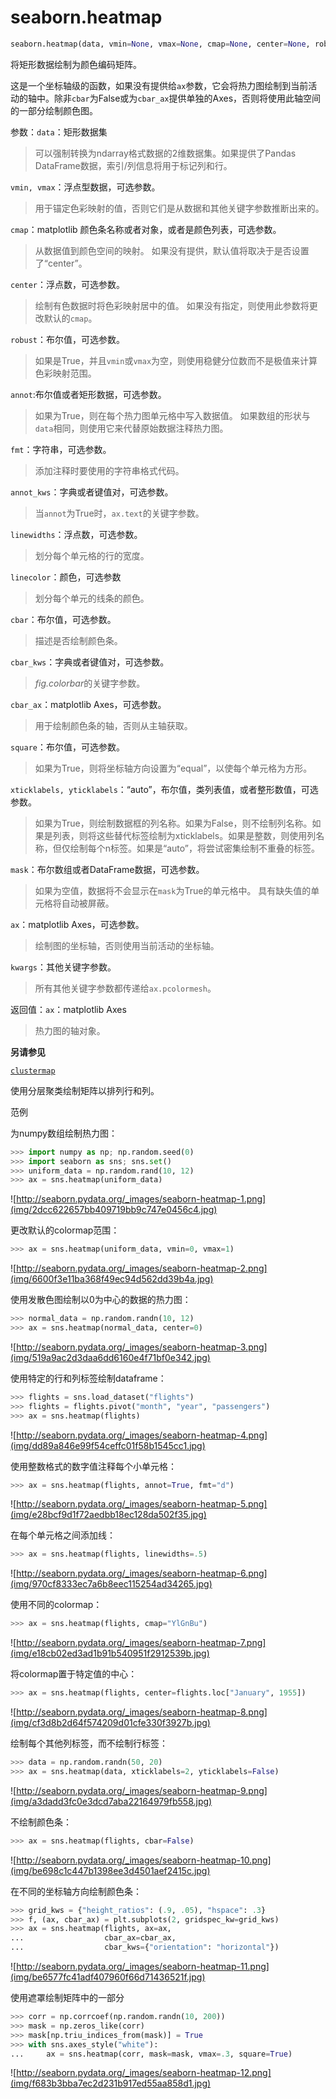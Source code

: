 # seaborn.heatmap

```py
seaborn.heatmap(data, vmin=None, vmax=None, cmap=None, center=None, robust=False, annot=None, fmt='.2g', annot_kws=None, linewidths=0, linecolor='white', cbar=True, cbar_kws=None, cbar_ax=None, square=False, xticklabels='auto', yticklabels='auto', mask=None, ax=None, **kwargs)
```

将矩形数据绘制为颜色编码矩阵。

这是一个坐标轴级的函数，如果没有提供给`ax`参数，它会将热力图绘制到当前活动的轴中。除非`cbar`为False或为`cbar_ax`提供单独的Axes，否则将使用此轴空间的一部分绘制颜色图。

参数：`data`：矩形数据集

> 可以强制转换为ndarray格式数据的2维数据集。如果提供了Pandas DataFrame数据，索引/列信息将用于标记列和行。

`vmin, vmax`：浮点型数据，可选参数。

> 用于锚定色彩映射的值，否则它们是从数据和其他关键字参数推断出来的。

`cmap`：matplotlib 颜色条名称或者对象，或者是颜色列表，可选参数。

> 从数据值到颜色空间的映射。 如果没有提供，默认值将取决于是否设置了“center”。

`center`：浮点数，可选参数。

> 绘制有色数据时将色彩映射居中的值。 如果没有指定，则使用此参数将更改默认的`cmap`。

`robust`：布尔值，可选参数。

> 如果是True，并且`vmin`或`vmax`为空，则使用稳健分位数而不是极值来计算色彩映射范围。

`annot`:布尔值或者矩形数据，可选参数。

> 如果为True，则在每个热力图单元格中写入数据值。 如果数组的形状与`data`相同，则使用它来代替原始数据注释热力图。

`fmt`：字符串，可选参数。

> 添加注释时要使用的字符串格式代码。

`annot_kws`：字典或者键值对，可选参数。

> 当`annot`为True时，`ax.text`的关键字参数。

`linewidths`：浮点数，可选参数。

> 划分每个单元格的行的宽度。

`linecolor`：颜色，可选参数

> 划分每个单元的线条的颜色。

`cbar`：布尔值，可选参数。

> 描述是否绘制颜色条。

`cbar_kws`：字典或者键值对，可选参数。

> *fig.colorbar*的关键字参数。

`cbar_ax`：matplotlib Axes，可选参数。

> 用于绘制颜色条的轴，否则从主轴获取。

`square`：布尔值，可选参数。

> 如果为True，则将坐标轴方向设置为“equal”，以使每个单元格为方形。

`xticklabels, yticklabels`：“auto”，布尔值，类列表值，或者整形数值，可选参数。

> 如果为True，则绘制数据框的列名称。如果为False，则不绘制列名称。如果是列表，则将这些替代标签绘制为xticklabels。如果是整数，则使用列名称，但仅绘制每个n标签。如果是“auto”，将尝试密集绘制不重叠的标签。

`mask`：布尔数组或者DataFrame数据，可选参数。

> 如果为空值，数据将不会显示在`mask`为True的单元格中。 具有缺失值的单元格将自动被屏蔽。

`ax`：matplotlib Axes，可选参数。

> 绘制图的坐标轴，否则使用当前活动的坐标轴。

`kwargs`：其他关键字参数。

> 所有其他关键字参数都传递给`ax.pcolormesh`。

返回值：`ax`：matplotlib Axes

> 热力图的轴对象。

**另请参见**

[`clustermap`](seaborn.clustermap.html#seaborn.clustermap "seaborn.clustermap")

使用分层聚类绘制矩阵以排列行和列。

范例

为numpy数组绘制热力图：

```py
>>> import numpy as np; np.random.seed(0)
>>> import seaborn as sns; sns.set()
>>> uniform_data = np.random.rand(10, 12)
>>> ax = sns.heatmap(uniform_data)

```

![http://seaborn.pydata.org/_images/seaborn-heatmap-1.png](img/2dcc622657bb409719bb9c747e0456c4.jpg)

更改默认的colormap范围：

```py
>>> ax = sns.heatmap(uniform_data, vmin=0, vmax=1)

```

![http://seaborn.pydata.org/_images/seaborn-heatmap-2.png](img/6600f3e11ba368f49ec94d562dd39b4a.jpg)

使用发散色图绘制以0为中心的数据的热力图：

```py
>>> normal_data = np.random.randn(10, 12)
>>> ax = sns.heatmap(normal_data, center=0)

```

![http://seaborn.pydata.org/_images/seaborn-heatmap-3.png](img/519a9ac2d3daa6dd6160e4f71bf0e342.jpg)

使用特定的行和列标签绘制dataframe：

```py
>>> flights = sns.load_dataset("flights")
>>> flights = flights.pivot("month", "year", "passengers")
>>> ax = sns.heatmap(flights)

```

![http://seaborn.pydata.org/_images/seaborn-heatmap-4.png](img/dd89a846e99f54ceffc01f58b1545cc1.jpg)

使用整数格式的数字值注释每个小单元格：

```py
>>> ax = sns.heatmap(flights, annot=True, fmt="d")

```

![http://seaborn.pydata.org/_images/seaborn-heatmap-5.png](img/e28bcf9d1f72aedbb18ec128da502f35.jpg)

在每个单元格之间添加线：

```py
>>> ax = sns.heatmap(flights, linewidths=.5)

```

![http://seaborn.pydata.org/_images/seaborn-heatmap-6.png](img/970cf8333ec7a6b8eec115254ad34265.jpg)

使用不同的colormap：

```py
>>> ax = sns.heatmap(flights, cmap="YlGnBu")

```

![http://seaborn.pydata.org/_images/seaborn-heatmap-7.png](img/e18cb02ed3ad1b91b540951f2912539b.jpg)

将colormap置于特定值的中心：

```py
>>> ax = sns.heatmap(flights, center=flights.loc["January", 1955])

```

![http://seaborn.pydata.org/_images/seaborn-heatmap-8.png](img/cf3d8b2d64f574209d01cfe330f3927b.jpg)

绘制每个其他列标签，而不绘制行标签：

```py
>>> data = np.random.randn(50, 20)
>>> ax = sns.heatmap(data, xticklabels=2, yticklabels=False)

```

![http://seaborn.pydata.org/_images/seaborn-heatmap-9.png](img/a3dadd3fc0e3dcd7aba22164979fb558.jpg)

不绘制颜色条：

```py
>>> ax = sns.heatmap(flights, cbar=False)

```

![http://seaborn.pydata.org/_images/seaborn-heatmap-10.png](img/be698c1c447b1398ee3d4501aef2415c.jpg)

在不同的坐标轴方向绘制颜色条：

```py
>>> grid_kws = {"height_ratios": (.9, .05), "hspace": .3}
>>> f, (ax, cbar_ax) = plt.subplots(2, gridspec_kw=grid_kws)
>>> ax = sns.heatmap(flights, ax=ax,
...                  cbar_ax=cbar_ax,
...                  cbar_kws={"orientation": "horizontal"})

```

![http://seaborn.pydata.org/_images/seaborn-heatmap-11.png](img/be6577fc41adf407960f66d71436521f.jpg)

使用遮罩绘制矩阵中的一部分

```py
>>> corr = np.corrcoef(np.random.randn(10, 200))
>>> mask = np.zeros_like(corr)
>>> mask[np.triu_indices_from(mask)] = True
>>> with sns.axes_style("white"):
...     ax = sns.heatmap(corr, mask=mask, vmax=.3, square=True)

```

![http://seaborn.pydata.org/_images/seaborn-heatmap-12.png](img/f683b3bba7ec2d231b917ed55aa858d1.jpg)
